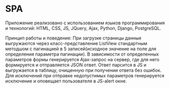 # SPA

Приложение реализовано с использованием языков программирования и технологий: HTML, CSS, JS, JQuery, Ajax, Python, Django, PostgreSQL.

Принцип работы и поведение:
При загрузке страницы данные выгружаются через класс-представление ListView стандартным методшом с пагинацией в 5 записей(исходное значение на поле для определения параметра пагинации).
В зависимости от определенных параметров формы генерируется Ajax-запрос на сервер, где для него формируется и отправляется JSON ответ.
Ответ парсится в JS и выгружается в таблицу, очищенную при получении ответа без ошибок.
Для исключений при отправке недопустимых параметров генерируется исключение и оповещает пользователя в JS-alert окне.

 
